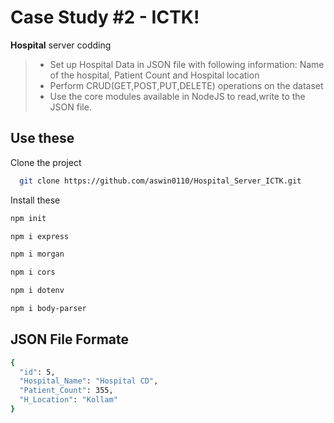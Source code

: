 # Case Study #2 - ICTK!

**Hospital** server codding
>-   Set up Hospital Data in JSON file with following information: Name of the hospital, Patient Count and Hospital location
>-   Perform CRUD(GET,POST,PUT,DELETE) operations on the dataset
>-   Use the core modules available in NodeJS to read,write to the JSON file.

## Use these

Clone the project

```bash
  git clone https://github.com/aswin0110/Hospital_Server_ICTK.git
```
Install these

```bash
npm init
```
```bash
npm i express
```
```bash
npm i morgan
```
```bash
npm i cors
```
```bash
npm i dotenv
```
```bash
npm i body-parser 
```

## JSON File Formate

```bash
{
  "id": 5,
  "Hospital_Name": "Hospital CD",
  "Patient_Count": 355,
  "H_Location": "Kollam"
}
```


